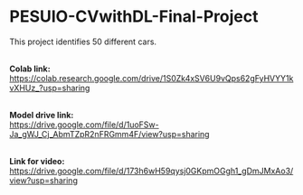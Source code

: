 # PESUIO-CVwithDL-Final-Project

This project identifies 50 different cars.

<br><b>Colab link:</b><br>
https://colab.research.google.com/drive/1S0Zk4xSV6U9vQps62gFyHVYY1kvXHUz_?usp=sharing

<br><b>Model drive link:</b><br>
https://drive.google.com/file/d/1uoFSw-Ja_gWJ_Cj_AbmTZpR2nFRGmm4F/view?usp=sharing

<br><b>Link for video:</b><br>
https://drive.google.com/file/d/173h6wH59qysj0GKpmOGgh1_gDmJMxAo3/view?usp=sharing
